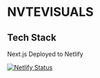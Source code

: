 # NVTEVISUALS

## Tech Stack
Next.js
Deployed to Netlify 

[![Netlify Status](https://api.netlify.com/api/v1/badges/6bb50999-ce50-4b6f-939c-0cd8f1f76feb/deploy-status)](https://app.netlify.com/sites/happy-morse-c15030/deploys)
